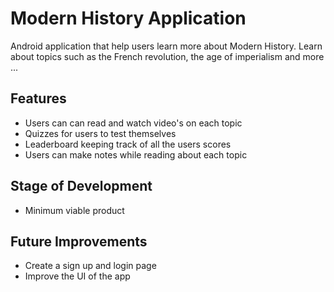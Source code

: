 # Modern History Application

Android application that help users learn more about Modern History. Learn about topics such as the French revolution, the age of imperialism and more ...

## Features

- Users can can read and watch video's on each topic
- Quizzes for users to test themselves
- Leaderboard keeping track of all the users scores
- Users can make notes while reading about each topic

## Stage of Development
- Minimum viable product

## Future Improvements
- Create a sign up and login page
- Improve the UI of the app



